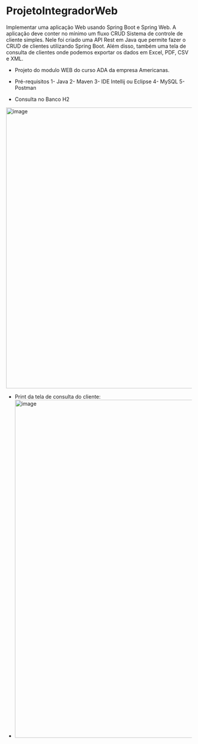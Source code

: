 # ProjetoIntegradorWeb
Implementar uma aplicação Web usando Spring Boot e Spring Web. A aplicação deve conter no mínimo um fluxo CRUD
Sistema de controle de cliente simples. Nele foi criado uma API Rest em Java que permite fazer o CRUD de clientes utilizando Spring Boot. Além disso, também uma tela de consulta de clientes onde podemos exportar os dados em Excel, PDF, CSV e XML.
- Projeto do modulo WEB do curso ADA da empresa Americanas.

- Pré-requisitos
1- Java
2- Maven
3- IDE Intellij ou Eclipse
4- MySQL
5- Postman

- Consulta no Banco H2
<img width="761" alt="image" src="https://user-images.githubusercontent.com/84106538/222539831-b917db35-b595-4255-9b00-493320f95c1f.png">

- Print da tela de consulta do cliente:
- <img width="916" alt="image" src="https://user-images.githubusercontent.com/84106538/222540113-f6d54bc9-8540-4ede-b9d3-a834ecfe1c46.png">

